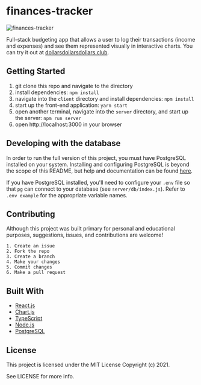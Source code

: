 # finances-tracker
![finances-tracker](https://user-images.githubusercontent.com/42900752/136457105-4b81533d-faf7-4d7f-a16e-cd9e1d68f6bc.png)

Full-stack budgeting app that allows a user to log their transactions (income and expenses) and see them represented visually in interactive charts.  You can try it out at [dollarsdollarsdollars.club](https://dollarsdollarsdollars.club). 

## Getting Started

1. git clone this repo and navigate to the directory
2. install dependencies: `npm install`
3. navigate into the `client` directory and install dependencies: `npm install`
4. start up the front-end application: `yarn start`
5. open another terminal, navigate into the `server` directory, and start up the server: `npm run server`
6. open http://localhost:3000 in your browser

## Developing with the database

In order to run the full version of this project, you must have PostgreSQL installed on your system.  Installing and configuring PostgreSQL is beyond the scope of this README, but help and documentation can be found [here](https://postgresql.org).

If you have PostgreSQL installed, you'll need to configure your `.env` file so that `pg` can connect to your database (see `server/db/index.js`).  Refer to `.env example` for the appropriate variable names.

## Contributing

Although this project was built primary for personal and educational purposes, suggestions, issues, and contributions are welcome!

```
1. Create an issue
2. Fork the repo
3. Create a branch
4. Make your changes
5. Commit changes
6. Make a pull request
```

## Built With

* [React.js](https://reactjs.org/)
* [Chart.js](https://www.chartjs.org/)
* [TypeScript](https://www.typescriptlang.org/)
* [Node.js](https://nodejs.org/en/)
* [PostgreSQL](https://www.postgresql.org/)

## License

This project is licensed under the MIT License Copyright (c) 2021.

See LICENSE for more info.
